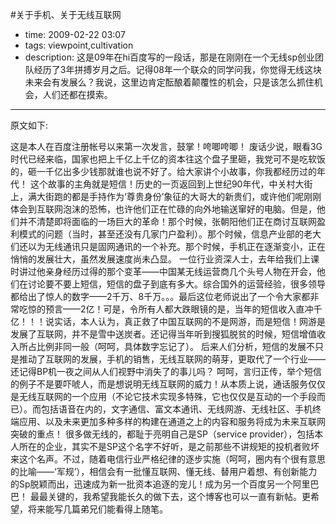 #关于手机、关于无线互联网

- time: 2009-02-22 03:07
- tags: viewpoint,cultivation
- description: 这是09年在hi百度写的一段话，那是在刚刚在一个无线sp创业团队经历了3年拼搏岁月之后。记得08年一个联众的同学问我，你觉得无线这块未来会有发展么？我说，这里边肯定酝酿着颠覆性的机会，只是该怎么抓住机会，人们还都在摸索。

---

原文如下:

这是本人在百度注册帐号以来第一次发言，鼓掌！咵唧咵唧！
废话少说，眼看3G时代已经来临，国家也把上千亿上千亿的资本往这个盘子里砸，我党可不是吃软饭的，砸一千亿出多少钱那就谁也说不好了。给大家讲个小故事，你我都经历过的年代！
   这个故事的主角就是短信！历史的一页返回到上世纪90年代，中关村大街上，满大街跑的都是手持作为‘尊贵身份’象征的大哥大的新贵们，或许他们呢刚刚体会到互联网泡沫的恐怖，也许他们正在忙碌的向外地输送窜好的电脑。但是，他们并不清楚即将面临的一场巨大的革命！那个时候，张朝阳他们正在商讨互联网盈利模式的问题（当时，甚至还没有几家门户盈利）。那个时候，信息产业部的老大们还以为无线通讯只是固网通讯的一个补充。那个时候，手机正在逐渐变小，正在悄悄的发展壮大，虽然发展速度尚未凸显。
一位行业资深人士，去年给我们上课时讲过他亲身经历过得的那个变革——中国某无线运营商几个头号人物在开会，他们在讨论要不要上短信，短信的盘子到底有多大。综合国外的运营经验，很多领导都给出了惊人的数字——2千万、8千万。。。最后这位老师说出了一个令大家都非常吃惊的预言——2亿！可是，令所有人都大跌眼镜的是，当年的短信收入直冲千亿！！！说实话，本人认为，真正救了中国互联网的不是网游，而是短信！网游是发展了互联网，并不是雪中送炭者。还记得当年听到搜狐脱贫的时候，短信增值收入所占比例非同一般（呵呵，具体数字忘记了）。
后来人们分析，短信的发展不只是推动了互联网的发展，手机的销售，无线互联网的萌芽，更取代了一个行业——还记得BP机一夜之间从人们视野中消失了的事儿吗？
呵呵，言归正传，举个短信的例子不是要吓唬人，而是想说明无线互联网的威力！从本质上说，通话服务仅仅是无线互联网的一个应用（不论它技术实现多特殊，它也仅仅是互动的一个手段而已）。而包括语音在内的，文字通信、富文本通讯、无线网游、无线社区、手机终端应用、以及未来更加多种多样的构建在通道之上的内容和服务将成为未来互联网突破的重点！
很多做无线的，都耻于亮明自己是SP（service provider），包括本人所在的企业，其实不是SP这个名字不好听，是之前那些不讲规矩的投机者败坏来这个名声。不过，随着电信行业严格纪律的逐步实施（呵呵，圈内有个很有意思的比喻——‘军规’），相信会有一批懂互联网、懂无线、替用户着想、有创新能力的Sp脱颖而出，迅速成为新一批资本追逐的宠儿！成为另一个百度另一个阿里巴巴！
最最关键的，我希望我能长久的做下去，这个博客也可以一直有新帖。更希望，将来能写几篇弟兄们能看得上随笔。